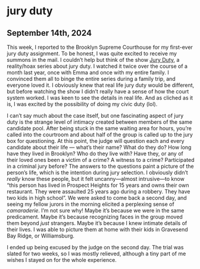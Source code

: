 # jury duty
## September 14th, 2024

This week, I reported to the Brooklyn Supreme Courthouse for my first-ever jury duty assignment. To be honest, I was quite excited to receive my summons in the mail. I couldn’t help but think of the show [Jury Duty](https://en.wikipedia.org/wiki/Jury_Duty_(2023_TV_series)), a reality/hoax series about jury duty. I watched it twice over the course of a month last year, once with Emma and once with my entire family. I convinced them all to binge the entire series during a family trip, and everyone loved it. I obviously knew that real life jury duty would be different, but before watching the show I didn’t really have a sense of how the court system worked. I was keen to see the details in real life. And as cliched as it is, I was excited by the possibility of doing my civic duty (lol).

I can’t say much about the case itself, but one fascinating aspect of jury duty is the strange level of intimacy created between members of the same candidate pool. After being stuck in the same waiting area for hours, you’re called into the courtroom and about half of the group is called up to the jury box for questioning. At this point, the judge will question each and every candidate about their life — what’s their name? What do they do? How long have they lived in Brooklyn? Who do they live with? Have they, or any of their loved ones been a victim of a crime? A witness to a crime? Participated in a criminal jury before? The answers to the questions paint a picture of the person’s life, which is the intention during jury selection. I obviously didn’t *really* know these people, but it felt uncanny—almost intrusive—to know “this person has lived in Prospect Heights for 15 years and owns their own restaurant. They were assaulted 25 years ago during a robbery. They have two kids in high school”. We were asked to come back a second day, and seeing my fellow jurors in the morning elicited a perplexing sense of *camaraderie*. I’m not sure why! Maybe it’s because we were in the same predicament. Maybe it’s because recognizing faces in the group moved them beyond *just* strangers. Maybe it’s because I knew intimate details of their lives. I was able to picture them at home with their kids in Gravesend Bay Ridge, or Williamsburg.

I ended up being excused by the judge on the second day. The trial was slated for two weeks, so I was mostly relieved, although a tiny part of me wishes I stayed on for the whole experience.